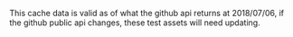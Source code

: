 This cache data is valid as of what the github api returns at 2018/07/06, if the github public api changes, these
test assets will need updating. 